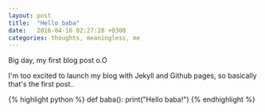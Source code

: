 ```yaml
---
layout: post
title:  "Hello baba"
date:   2016-04-16 02:27:28 +0300
categories: thoughts, meaningless, me
---
```

Big day, my first blog post o.O

I'm too excited to launch my blog with Jekyll and Github pages, so basically
that's the first post..

{% highlight python %}
def baba():
    print("Hello baba!")
{% endhighlight %}
